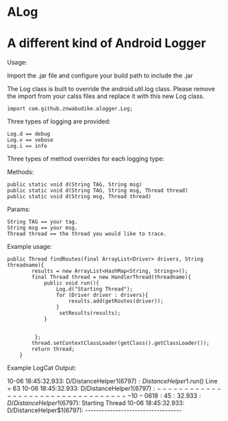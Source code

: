 ALog
====

A different kind of Android Logger
====

Usage: 

Import the .jar file and configure your build path to include the .jar

The Log class is built to override the android.util.log class.
Please remove the import from your calss files and replace it with this new Log class.

    import com.github.znwabudike.alogger.Log;
    
Three types of logging are provided: 

    Log.d == debug
    Log.v == vebose
    Log.i == info

Three types of method overrides for each logging type:

Methods:

    public static void d(String TAG, String msg)
    public static void d(String TAG, String msg, Thread thread) 
    public static void d(String msg, Thread thread) 

Params:

    String TAG == your tag.
    String msg == your msg.
    Thread thread == the thread you would like to trace.

Example usage:

    public Thread findRoutes(final ArrayList<Driver> drivers, String threadname){
		    results = new ArrayList<HashMap<String, String>>();
		    final Thread thread = new HandlerThread(threadname){
			    public void run(){
				    Log.d("Starting Thread");
				    for (Driver driver : drivers){
					    results.add(getRoutes(driver));
				    }
				     setResults(results);
			    }


		     };
		    thread.setContextClassLoader(getClass().getClassLoader());
		    return thread;
	    }

Example LogCat Output:

10-06 18:45:32.933: D/DistanceHelper$1(6797): DistanceHelper$1.run()  Line = 63
10-06 18:45:32.933: D/DistanceHelper$1(6797): -----------------------------------
10-06 18:45:32.933: D/DistanceHelper$1(6797): Starting Thread
10-06 18:45:32.933: D/DistanceHelper$1(6797): -----------------------------------


